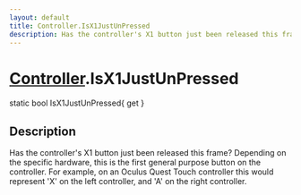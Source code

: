 ```yaml
---
layout: default
title: Controller.IsX1JustUnPressed
description: Has the controller's X1 button just been released this frame? Depending on the specific hardware, this is the first general purpose button on the controller. For example, on an Oculus Quest Touch controller this would represent 'X' on the left controller, and 'A' on the right controller.
---
```

# [Controller]({{site.url}}/Pages/Reference/Controller.html).IsX1JustUnPressed

<div class='signature' markdown='1'>
static bool IsX1JustUnPressed{ get }
</div>

## Description
Has the controller's X1 button just been released this
frame? Depending on the specific hardware, this is the first
general purpose button on the controller. For example, on an
Oculus Quest Touch controller this would represent 'X' on the
left controller, and 'A' on the right controller.


